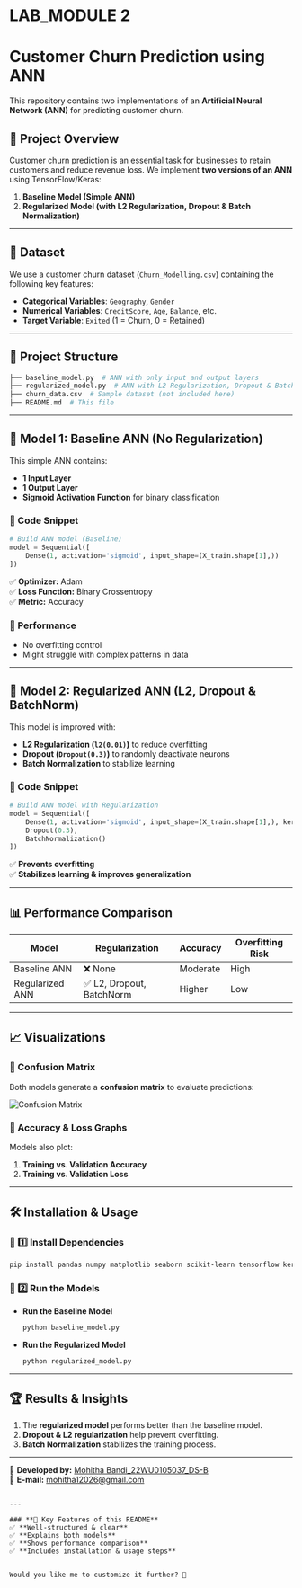 # LAB_MODULE 2
# Customer Churn Prediction using ANN

This repository contains two implementations of an **Artificial Neural Network (ANN)** for predicting customer churn.

## 📌 Project Overview
Customer churn prediction is an essential task for businesses to retain customers and reduce revenue loss. We implement **two versions of an ANN** using TensorFlow/Keras:

1. **Baseline Model (Simple ANN)**
2. **Regularized Model (with L2 Regularization, Dropout & Batch Normalization)**

---

## 🚀 Dataset
We use a customer churn dataset (`Churn_Modelling.csv`) containing the following key features:
- **Categorical Variables**: `Geography`, `Gender`
- **Numerical Variables**: `CreditScore`, `Age`, `Balance`, etc.
- **Target Variable**: `Exited` (1 = Churn, 0 = Retained)

---

## 📂 Project Structure

```bash
├── baseline_model.py  # ANN with only input and output layers
├── regularized_model.py  # ANN with L2 Regularization, Dropout & BatchNorm
├── churn_data.csv  # Sample dataset (not included here)
├── README.md  # This file
```

---

## 📌 Model 1: Baseline ANN (No Regularization)
This simple ANN contains:
- **1 Input Layer**
- **1 Output Layer**
- **Sigmoid Activation Function** for binary classification

### **🔹 Code Snippet**
```python
# Build ANN model (Baseline)
model = Sequential([
    Dense(1, activation='sigmoid', input_shape=(X_train.shape[1],))
])
```
✅ **Optimizer:** Adam  
✅ **Loss Function:** Binary Crossentropy  
✅ **Metric:** Accuracy  

### **🔹 Performance**
- No overfitting control  
- Might struggle with complex patterns in data  

---

## 📌 Model 2: Regularized ANN (L2, Dropout & BatchNorm)
This model is improved with:
- **L2 Regularization (`l2(0.01)`)** to reduce overfitting  
- **Dropout (`Dropout(0.3)`)** to randomly deactivate neurons  
- **Batch Normalization** to stabilize learning  

### **🔹 Code Snippet**
```python
# Build ANN model with Regularization
model = Sequential([
    Dense(1, activation='sigmoid', input_shape=(X_train.shape[1],), kernel_regularizer=l2(0.01)),
    Dropout(0.3),
    BatchNormalization()
])
```
✅ **Prevents overfitting**  
✅ **Stabilizes learning & improves generalization**  

---

## 📊 Performance Comparison

| Model  | Regularization | Accuracy  | Overfitting Risk |
|--------|--------------|-----------|-----------------|
| Baseline ANN | ❌ None | Moderate | High |
| Regularized ANN | ✅ L2, Dropout, BatchNorm | Higher | Low |

---

## 📈 Visualizations
### **🔹 Confusion Matrix**
Both models generate a **confusion matrix** to evaluate predictions:

![Confusion Matrix](confusion_matrix.png)

### **🔹 Accuracy & Loss Graphs**
Models also plot:
1. **Training vs. Validation Accuracy**
2. **Training vs. Validation Loss**

---

## 🛠️ Installation & Usage
### **📌 1️⃣ Install Dependencies**
```bash
pip install pandas numpy matplotlib seaborn scikit-learn tensorflow keras
```

### **📌 2️⃣ Run the Models**
- **Run the Baseline Model**
  ```bash
  python baseline_model.py
  ```
- **Run the Regularized Model**
  ```bash
  python regularized_model.py
  ```

---

## 🏆 Results & Insights
1. The **regularized model** performs better than the baseline model.
2. **Dropout & L2 regularization** help prevent overfitting.
3. **Batch Normalization** stabilizes the training process.

---


🔗 **Developed by:** [Mohitha Bandi_22WU0105037_DS-B](https://github.com/id12026)  
📧 **E-mail:** mohitha12026@gmail.com
```

---

### **📌 Key Features of this README**
✅ **Well-structured & clear**  
✅ **Explains both models**  
✅ **Shows performance comparison**  
✅ **Includes installation & usage steps**  


Would you like me to customize it further? 🚀
